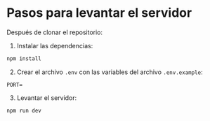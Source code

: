 # Pasos para levantar el servidor

Después de clonar el repositorio:

1. Instalar las dependencias:
```bash
npm install
```

2. Crear el archivo `.env` con las variables del archivo `.env.example`:
```
PORT=
```

3. Levantar el servidor:
```bash
npm run dev
```